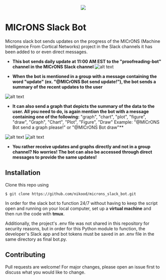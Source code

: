 <p align="center">
  <img src="https://github.com/nikood/microns_slack_bot/blob/main/figures/logo.png" />
</p>

# MICrONS Slack Bot
Microns slack bot sends updates on the progress of the MICrONS (Machine Intelligence From Cortical Networks) project in the Slack channels it has been added to or even direct messages.

* **This bot sends daily update at 11:00 AM EST to the "proofreading-bot" channel in the MICrONS Slack channel**
![alt text](https://github.com/nikood/microns_slack_bot/blob/main/figures/daily.png)

* **When the bot is mentioned in a group with a message containing the word "update" (ex. "@MICrONS Bot send update!"), the bot sends a summary of the recent updates to the user**

![alt text](https://github.com/nikood/microns_slack_bot/blob/main/figures/update.png)

* **It can also send a graph that depicts the summary of the data to the user. All you need to do, is again mention the bot with a message containing one of the following:** "graph", "chart", "plot", "figure", "draw", "Graph", "Chart", "Plot", "Figure", "Draw"
Example: "@MICrONS Bot send a graph please!" or "@MICrONS Bot draw"**

![alt text](https://github.com/nikood/microns_slack_bot/blob/main/figures/draw.png)
![alt text](https://github.com/nikood/microns_slack_bot/blob/main/figures/zoom.png)

* **You rather receive updates and graphs directly and not in a group channel? No worries! The bot can also be accessed through direct messages to provide the same updates!**

## Installation

Clone this repo using
```
$ git clone https://github.com/nikood/microns_slack_bot.git
```
                      
In order for the slack bot to function 24/7 without having to keep the script open and running on your local computer, set up a **virtual machine** and then run the code with **tmux**. 

Additionally, the project's .env file was not shared in this repository for security reasons, but in order for this Python module to function, the developer's Slack app and bot tokens must be saved in an .env file in the same directory as final bot.py.


## Contributing
Pull requests are welcome! For major changes, please open an issue first to discuss what you would like to change.

